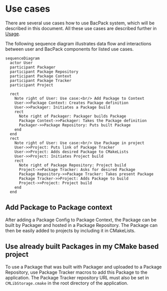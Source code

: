 # Use cases

There are several use cases how to use BacPack system, which will be described in this document.
All these use cases are described further in [Usage](./example_usage.md).

The following sequence diagram illustrates data flow and interactions between user and BacPack
components for listed use cases.

```mermaid
sequenceDiagram
  actor User
  participant Packager
  participant Package Repository
  participant Package Context
  participant Package Tracker
  participant Project

  rect
    Note right of User: Use case:<br/> Add Package to Context
    User->>Package Context: Creates Package definition
    User->>Packager: Initiates a Package build
    rect
      Note right of Packager: Packager builds Package
      Package Context->>Packager: Takes the Package definition
      Packager->>Package Repository: Puts built Package
    end
  end
  rect
    Note right of User: Use case:<br/> Use Package in project
    User->>Project: Puts link of Package Tracker
    User->>Project: Adds desired Package to CMakeLists
    User->>Project: Initiates Project build
    rect
      Note right of Package Repository: Project build
      Project->>Package Tracker: Asks for desired Package
      Package Repository->>Package Tracker: Takes present Package
      Package Tracker->>Project: Adds Package to build
      Project->>Project: Project build
    end
  end
```

## Add Package to Package context

After adding a Package Config to Package Context, the Package can be built by Packager and hosted
in a Package Repository. The Package can then be easily added to projects by including it in
CMakeLists.

## Use already built Packages in my CMake based project

To use a Package that was built with Packager and uploaded to a Package Repository, use Package
Tracker macros to add this Package to the application. The Package Tracker repository URL must also
be set in `CMLibStorage.cmake` in the root directory of the application.
